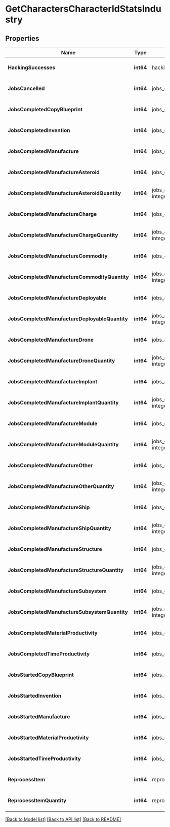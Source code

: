 # GetCharactersCharacterIdStatsIndustry

## Properties
Name | Type | Description | Notes
------------ | ------------- | ------------- | -------------
**HackingSuccesses** | **int64** | hacking_successes integer | [optional] [default to null]
**JobsCancelled** | **int64** | jobs_cancelled integer | [optional] [default to null]
**JobsCompletedCopyBlueprint** | **int64** | jobs_completed_copy_blueprint integer | [optional] [default to null]
**JobsCompletedInvention** | **int64** | jobs_completed_invention integer | [optional] [default to null]
**JobsCompletedManufacture** | **int64** | jobs_completed_manufacture integer | [optional] [default to null]
**JobsCompletedManufactureAsteroid** | **int64** | jobs_completed_manufacture_asteroid integer | [optional] [default to null]
**JobsCompletedManufactureAsteroidQuantity** | **int64** | jobs_completed_manufacture_asteroid_quantity integer | [optional] [default to null]
**JobsCompletedManufactureCharge** | **int64** | jobs_completed_manufacture_charge integer | [optional] [default to null]
**JobsCompletedManufactureChargeQuantity** | **int64** | jobs_completed_manufacture_charge_quantity integer | [optional] [default to null]
**JobsCompletedManufactureCommodity** | **int64** | jobs_completed_manufacture_commodity integer | [optional] [default to null]
**JobsCompletedManufactureCommodityQuantity** | **int64** | jobs_completed_manufacture_commodity_quantity integer | [optional] [default to null]
**JobsCompletedManufactureDeployable** | **int64** | jobs_completed_manufacture_deployable integer | [optional] [default to null]
**JobsCompletedManufactureDeployableQuantity** | **int64** | jobs_completed_manufacture_deployable_quantity integer | [optional] [default to null]
**JobsCompletedManufactureDrone** | **int64** | jobs_completed_manufacture_drone integer | [optional] [default to null]
**JobsCompletedManufactureDroneQuantity** | **int64** | jobs_completed_manufacture_drone_quantity integer | [optional] [default to null]
**JobsCompletedManufactureImplant** | **int64** | jobs_completed_manufacture_implant integer | [optional] [default to null]
**JobsCompletedManufactureImplantQuantity** | **int64** | jobs_completed_manufacture_implant_quantity integer | [optional] [default to null]
**JobsCompletedManufactureModule** | **int64** | jobs_completed_manufacture_module integer | [optional] [default to null]
**JobsCompletedManufactureModuleQuantity** | **int64** | jobs_completed_manufacture_module_quantity integer | [optional] [default to null]
**JobsCompletedManufactureOther** | **int64** | jobs_completed_manufacture_other integer | [optional] [default to null]
**JobsCompletedManufactureOtherQuantity** | **int64** | jobs_completed_manufacture_other_quantity integer | [optional] [default to null]
**JobsCompletedManufactureShip** | **int64** | jobs_completed_manufacture_ship integer | [optional] [default to null]
**JobsCompletedManufactureShipQuantity** | **int64** | jobs_completed_manufacture_ship_quantity integer | [optional] [default to null]
**JobsCompletedManufactureStructure** | **int64** | jobs_completed_manufacture_structure integer | [optional] [default to null]
**JobsCompletedManufactureStructureQuantity** | **int64** | jobs_completed_manufacture_structure_quantity integer | [optional] [default to null]
**JobsCompletedManufactureSubsystem** | **int64** | jobs_completed_manufacture_subsystem integer | [optional] [default to null]
**JobsCompletedManufactureSubsystemQuantity** | **int64** | jobs_completed_manufacture_subsystem_quantity integer | [optional] [default to null]
**JobsCompletedMaterialProductivity** | **int64** | jobs_completed_material_productivity integer | [optional] [default to null]
**JobsCompletedTimeProductivity** | **int64** | jobs_completed_time_productivity integer | [optional] [default to null]
**JobsStartedCopyBlueprint** | **int64** | jobs_started_copy_blueprint integer | [optional] [default to null]
**JobsStartedInvention** | **int64** | jobs_started_invention integer | [optional] [default to null]
**JobsStartedManufacture** | **int64** | jobs_started_manufacture integer | [optional] [default to null]
**JobsStartedMaterialProductivity** | **int64** | jobs_started_material_productivity integer | [optional] [default to null]
**JobsStartedTimeProductivity** | **int64** | jobs_started_time_productivity integer | [optional] [default to null]
**ReprocessItem** | **int64** | reprocess_item integer | [optional] [default to null]
**ReprocessItemQuantity** | **int64** | reprocess_item_quantity integer | [optional] [default to null]

[[Back to Model list]](../README.md#documentation-for-models) [[Back to API list]](../README.md#documentation-for-api-endpoints) [[Back to README]](../README.md)


